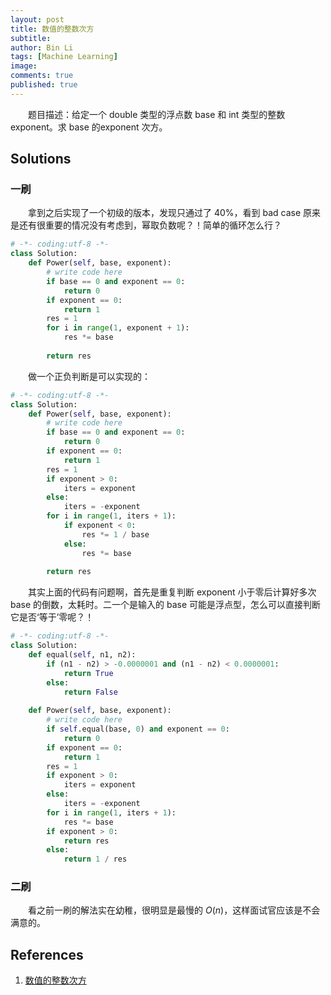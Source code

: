 ```yaml
---
layout: post
title: 数值的整数次方
subtitle:
author: Bin Li
tags: [Machine Learning]
image: 
comments: true
published: true
---
```


　　题目描述：给定一个 double 类型的浮点数 base 和 int 类型的整数 exponent。求 base 的exponent 次方。

## Solutions
### 一刷
　　拿到之后实现了一个初级的版本，发现只通过了 40%，看到 bad case 原来是还有很重要的情况没有考虑到，幂取负数呢？！简单的循环怎么行？

```python
# -*- coding:utf-8 -*-
class Solution:
    def Power(self, base, exponent):
        # write code here
        if base == 0 and exponent == 0:
            return 0
        if exponent == 0:
            return 1
        res = 1
        for i in range(1, exponent + 1):
            res *= base
        
        return res
```

　　做一个正负判断是可以实现的：
```python
# -*- coding:utf-8 -*-
class Solution:
    def Power(self, base, exponent):
        # write code here
        if base == 0 and exponent == 0:
            return 0
        if exponent == 0:
            return 1
        res = 1
        if exponent > 0:
            iters = exponent
        else:
            iters = -exponent
        for i in range(1, iters + 1):
            if exponent < 0:
                res *= 1 / base
            else:
                res *= base
        
        return res
```

　　其实上面的代码有问题啊，首先是重复判断 exponent 小于零后计算好多次 base 的倒数，太耗时。二一个是输入的 base 可能是浮点型，怎么可以直接判断它是否‘等于’零呢？！

```python
# -*- coding:utf-8 -*-
class Solution:
    def equal(self, n1, n2):
        if (n1 - n2) > -0.0000001 and (n1 - n2) < 0.0000001:
            return True
        else:
            return False
        
    def Power(self, base, exponent):
        # write code here
        if self.equal(base, 0) and exponent == 0:
            return 0
        if exponent == 0:
            return 1
        res = 1
        if exponent > 0:
            iters = exponent
        else:
            iters = -exponent
        for i in range(1, iters + 1):
            res *= base
        if exponent > 0:
            return res
        else:
            return 1 / res
```

### 二刷
　　看之前一刷的解法实在幼稚，很明显是最慢的 $O(n)$，这样面试官应该是不会满意的。

## References
1. [数值的整数次方](https://www.nowcoder.com/practice/1a834e5e3e1a4b7ba251417554e07c00?tpId=13&tqId=11165&rp=1&ru=%2Fta%2Fcoding-interviews&qru=%2Fta%2Fcoding-interviews%2Fquestion-ranking&tPage=1)